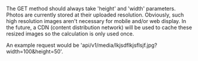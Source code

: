The GET method should always take 'height' and 'width' parameters. Photos are currently stored at their uploaded
resolution. Obviously, such high resolution images aren't necessary for mobile and/or web display. In the future,
a CDN (content distribution network) will be used to cache these resized images so the calculation is only used once.

An example request would be 'api/v1/media/lkjsdflkjsflsjf.jpg?width=100&height=50'.